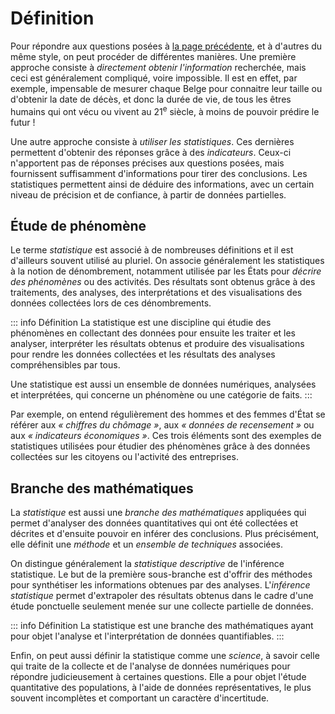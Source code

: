 # Définition

Pour répondre aux questions posées à [la page précédente](../), et à d'autres du même style, on peut procéder de différentes manières. Une première approche consiste à *directement obtenir l'information* recherchée, mais ceci est généralement compliqué, voire impossible. Il est en effet, par exemple, impensable de mesurer chaque Belge pour connaitre leur taille ou d'obtenir la date de décès, et donc la durée de vie, de tous les êtres humains qui ont vécu ou vivent au 21<sup>e</sup> siècle, à moins de pouvoir prédire le futur !

Une autre approche consiste à *utiliser les statistiques*. Ces dernières permettent d'obtenir des réponses grâce à des *indicateurs*. Ceux-ci n'apportent pas de réponses précises aux questions posées, mais fournissent suffisamment d'informations pour tirer des conclusions. Les statistiques permettent ainsi de déduire des informations, avec un certain niveau de précision et de confiance, à partir de données partielles.

## Étude de phénomène

Le terme *statistique* est associé à de nombreuses définitions et il est d'ailleurs souvent utilisé au pluriel. On associe généralement les statistiques à la notion de dénombrement, notamment utilisée par les États pour *décrire des phénomènes* ou des activités. Des résultats sont obtenus grâce à des traitements, des analyses, des interprétations et des visualisations des données collectées lors de ces dénombrements.

::: info Définition
La statistique est une discipline qui étudie des phénomènes en collectant des données pour ensuite les traiter et les analyser, interpréter les résultats obtenus et produire des visualisations pour rendre les données collectées et les résultats des analyses compréhensibles par tous.

Une statistique est aussi un ensemble de données numériques, analysées et interprétées, qui concerne un phénomène ou une catégorie de faits.
:::

Par exemple, on entend régulièrement des hommes et des femmes d'État se référer aux <i>«&nbsp;chiffres du chômage&nbsp;»</i>, aux <i>«&nbsp;données de recensement&nbsp;»</i> ou aux <i>«&nbsp;indicateurs économiques&nbsp;»</i>. Ces trois éléments sont des exemples de statistiques utilisées pour étudier des phénomènes grâce à des données collectées sur les citoyens ou l'activité des entreprises.

## Branche des mathématiques

La *statistique* est aussi une *branche des mathématiques* appliquées qui permet d'analyser des données quantitatives qui ont été collectées et décrites et d'ensuite pouvoir en inférer des conclusions. Plus précisément, elle définit une *méthode* et un *ensemble de techniques* associées.

On distingue généralement la *statistique descriptive* de l'inférence statistique. Le but de la première sous-branche est d'offrir des méthodes pour synthétiser les informations obtenues par des analyses. L'*inférence statistique* permet d'extrapoler des résultats obtenus dans le cadre d'une étude ponctuelle seulement menée sur une collecte partielle de données.

::: info Définition
La statistique est une branche des mathématiques ayant pour objet l'analyse et l'interprétation de données quantifiables.
:::

Enfin, on peut aussi définir la statistique comme une *science*, à savoir celle qui traite de la collecte et de l'analyse de données numériques pour répondre judicieusement à certaines questions. Elle a pour objet l'étude quantitative des populations, à l'aide de données représentatives, le plus souvent incomplètes et comportant un caractère d'incertitude.
